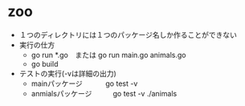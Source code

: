 # zoo

- １つのディレクトリには１つのパッケージ名しか作ることができない
- 実行の仕方
  - go run *.go　または go run main.go animals.go 
  - go build
- テストの実行(-vは詳細の出力)
  - mainパッケージ　　　 go test -v
  - anmialsパッケージ　　　go test -v ./animals  
